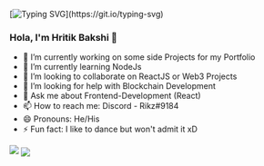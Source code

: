 [![Typing SVG](https://readme-typing-svg.herokuapp.com?color=%2336BCF7&center=true&vCenter=true&lines=Welcome+to+Hritik's+Github+Profile!)](https://git.io/typing-svg)

### Hola, I'm Hritik Bakshi 👋

- 🔭 I’m currently working on some side Projects for my Portfolio
- 🌱 I’m currently learning NodeJs
- 👯 I’m looking to collaborate on ReactJS or Web3 Projects
- 🤔 I’m looking for help with Blockchain Development
- 💬 Ask me about Frontend-Development (React)
- 📫 How to reach me: Discord - Rikz#9184
- 😄 Pronouns: He/His
- ⚡ Fun fact: I like to dance but won't admit it xD


<img src="https://github-readme-stats.vercel.app/api?username=hritikb27&&show_icons=true&title_color=ffffff&icon_color=bb2acf&text_color=daf7dc&bg_color=151515">

<img align="center" src="https://github-readme-stats.anuraghazra1.vercel.app/api/top-langs/?username=hritikb27&layout=compact&theme=radical" />
